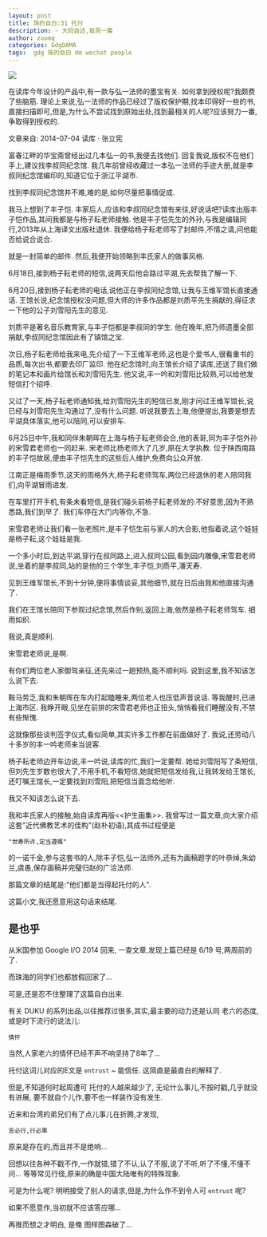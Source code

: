 ```yaml
---
layout: post
title: 珠的自白:31 托付
description: ~ 大妈自述,每周一篇
author: zoomq
categories: GdgDAMA
tags:  gdg 珠的自白 dm wechat people
---
```


![](http://img02.taobaocdn.com/imgextra/i2/11534028087610194/T28LBlXz8XXXXXXXXX_!!68801534-0-starshop.jpg)

在读库今年设计的产品中,有一款与弘一法师的墨宝有关. 如何拿到授权呢?我颇费了些脑筋. 理论上来说,弘一法师的作品已经过了版权保护期,找本印得好一些的书,直接扫描即可,但是,为什么不尝试找到原始出处,找到最相关的人呢?应该努力一番,争取得到授权的. 

<!--more-->

文章来自: 2014-07-04 读库 · 张立宪 


富春江畔的华宝斋曾经出过几本弘一的书,我便去找他们. 回复我说,版权不在他们手上,建议找李叔同纪念馆. 我几年前曾经收藏过一本弘一法师的手迹大册,就是李叔同纪念馆编印的,知道它位于浙江平湖市. 


找到李叔同纪念馆并不难,难的是,如何尽量把事情促成. 


我马上想到了丰子恺. 丰家后人,应该和李叔同纪念馆有来往,好说话吧?读库出版丰子恺作品,其间我都是与杨子耘老师接触. 他是丰子恺先生的外孙,与我是编辑同行,2013年从上海译文出版社退休. 我便给杨子耘老师写了封邮件,不情之请,问他能否给说合说合. 


就是一封简单的邮件. 然后,我便开始领略到丰氏家人的做事风格. 


6月18日,接到杨子耘老师的短信,说两天后他会路过平湖,先去帮我了解一下. 


6月20日,接到杨子耘老师的电话,说他正在李叔同纪念馆,让我与王维军馆长直接通话. 王馆长说,纪念馆授权没问题,但大师的许多作品都是刘质平先生捐献的,得征求一下他的公子刘雪阳先生的意见. 


刘质平是著名音乐教育家,与丰子恺都是李叔同的学生. 他在晚年,把乃师遗墨全部捐献,李叔同纪念馆因此有了镇馆之宝. 


次日,杨子耘老师给我来电,先介绍了一下王维军老师,这也是个爱书人,很看重书的品质,每次出书,都要去印厂监印. 他在纪念馆时,向王馆长介绍了读库,还送了我们做的笔记本和画片给馆长和刘雪阳先生. 他又说,丰一吟和刘雪阳比较熟,可以给他发短信打个招呼. 


又过了一天,杨子耘老师通知我,给刘雪阳先生的短信已发,刚才问过王维军馆长,说已经与刘雪阳先生沟通过了,没有什么问题. 听说我要去上海,他便提出,我要是想去平湖具体落实,他可以陪同,可以安排车. 


6月25日中午,我和同伴朱朝晖在上海与杨子耘老师会合,他的表哥,同为丰子恺外孙的宋雪君老师也一同赶来. 宋老师比杨老师大了几岁,原在大学执教. 位于陕西南路的丰子恺故居,便由丰子恺先生的这些后人维护,免费向公众开放. 


江南正是梅雨季节,这天的雨格外大,杨子耘老师驾车,两位已经退休的老人陪同我们,向平湖冒雨进发. 


在车里打开手机,有条未看短信,是我们碰头前杨子耘老师发的:不好意思,因为不熟悉路,我们到早了. 我们车停在大门内等你,不急. 


宋雪君老师让我们看一张老照片,是丰子恺生前与家人的大合影,他指着说,这个娃娃是杨子耘,这个娃娃是我. 


一个多小时后,到达平湖,穿行在叔同路上,进入叔同公园,看到园内雕像,宋雪君老师说,坐着的是李叔同,站的是他的三个学生,丰子恺,刘质平,潘天寿. 


见到王维军馆长,不到十分钟,便将事情谈妥,其他细节,就在日后由我和他直接沟通了. 


我们在王馆长陪同下参观过纪念馆,然后作别,返回上海,依然是杨子耘老师驾车. 细雨如织. 


我说,真是顺利. 


宋雪君老师说,是啊. 


有你们两位老人家御驾亲征,还先来过一趟预热,能不顺利吗. 说到这里,我不知该怎么说下去. 


鞍马劳乏,我和朱朝晖在车内打起瞌睡来,两位老人也压低声音说话. 等我醒时,已进上海市区. 我睁开眼,见坐在前排的宋雪君老师也正扭头,悄悄看我们睡醒没有,不禁有些惭愧. 


这就像那些谈判签字仪式,看似简单,其实许多工作都在前面做好了. 我说,还劳动八十多岁的丰一吟老师来当说客. 


杨子耘老师边开车边说,丰一吟说,读库的忙,我们一定要帮. 她给刘雪阳写了条短信,但刘先生岁数也很大了,不用手机,不看短信,她就把短信发给我,让我转发给王馆长,还叮嘱王馆长,一定要找到刘雪阳,把短信当面念给他听. 


我又不知该怎么说下去. 


我和丰氏家人的接触,始自读库再版<<护生画集>>. 
我曾写过一篇文章,向大家介绍这套"近代佛教艺术的佳构"(赵朴初语),其成书过程便是
    
    "世寿所许,定当遵嘱"

的一诺千金,参与这套书的人,除丰子恺,弘一法师外,还有为画稿题字的叶恭绰,朱幼兰,虞愚,保存画稿并完璧归赵的广洽法师. 

那篇文章的结尾是:"他们都是当得起托付的人". 

这篇小文,我还愿意用这句话来结尾. 


## 是也乎

从米国参加 Google I/O 2014 回来,
一查文章,发现上篇已经是 6/19 号,两周前的了.

而珠海的同学们也都放假回家了...

可是,还是忍不住整理了这篇自白出来.

有关 DUKU 的系列出品,以往推荐过很多,其实,最主要的动力还是认同 老六的态度,
或是时下流行的说法儿:

    情怀

当然,人家老六的情怀已经不声不响坚持了8年了...

托付这词儿对应的E文是 `entrust` ~ 能信任.
这简直是最直白的解释了.

但是,不知道何时起周遭可 托付的人越来越少了,
无论什么事儿,不按时戳,几乎就没有进展,
要不就自个儿作,要不也一样装作没有发生.

近来和台湾的弟兄们有了点儿事儿在折腾,才发现,

    言必行,行必果

原来是存在的,而且并不是绝响...

回想以往各种不戳不作,一作就错,错了不认,认了不服,说了不听,听了不懂,不懂不问...
等等常见行径,原来的确是中国大陆唯有的特殊现象.

可是为什么呢?
明明接受了别人的请求,但是,为什么作不到令人可 `entrust` 呢?

如果不愿意作,当初就不应该答应哪...

再推而想之才明白, 是俺 图样图森破了...




